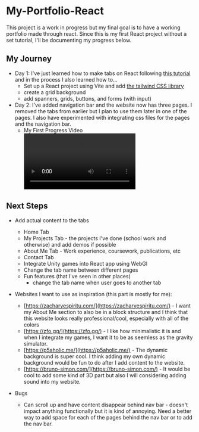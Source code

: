 # My-Portfolio-React

This project is a work in progress but my final goal is to have a working portfolio made through react. Since this is my first React project without a set tutorial, I'll be documenting my progress below.

## My Journey
* Day 1: I've just learned how to make tabs on React following [this tutorial](https://www.youtube.com/watch?v=oTzKdpPa3J4) and in the process I also learned how to...
  - Set up a React project using Vite and add [the tailwind CSS library](https://tailwindcss.com/docs/guides/vite)
  - create a grid background
  - add spanners, grids, buttons, and forms (with input)
* Day 2: I've added navigation bar and the website now has three pages. I removed the tabs from earlier but I plan to use them later in one of the pages. I also have experimented with integrating css files for the pages and the navigation bar.
    - My First Progress Video
      <video src="https://github.com/user-attachments/assets/0cf9cc9e-3785-4b3a-a422-7669d401af2f"></video>

 ## Next Steps
 * Add actual content to the tabs
     - Home Tab
     - My Projects Tab - the projects I've done (school work and otherwise) and add demos if possible
     - About Me Tab - Work experience, coursework, publications, etc
     - Contact Tab
   - Integrate Unity games into React app using WebGl
   - Change the tab name between different pages
   - Fun features (that I've seen in other places)
       * change the tab name when user goes to another tab
    
 * Websites I want to use as inspiration (this part is mostly for me):
     - [https://zacharyespiritu.com/](https://zacharyespiritu.com/) - I want my About Me section to also be in a block structure and I think that this website looks really professional/cool, especially with all of the colors
     - [https://zfo.gg/](https://zfo.gg/) - I like how minimalistic it is and when I integrate my games, I want it to be as seemless as the gravity simulator.
     - [https://p5aholic.me/](https://p5aholic.me/) - The dynamic background is super cool. I think adding my own dynamic background would be fun to do after I add content to the website.
     - [https://bruno-simon.com/](https://bruno-simon.com/) - It would be cool to add some kind of 3D part but also I will considering adding sound into my website.
 * Bugs
   - Can scroll up and have content disappear behind nav bar - doesn't impact anything functionally but it is kind of annoying. Need a better way to add space for each of the pages behind the nav bar or to add the  nav bar.


